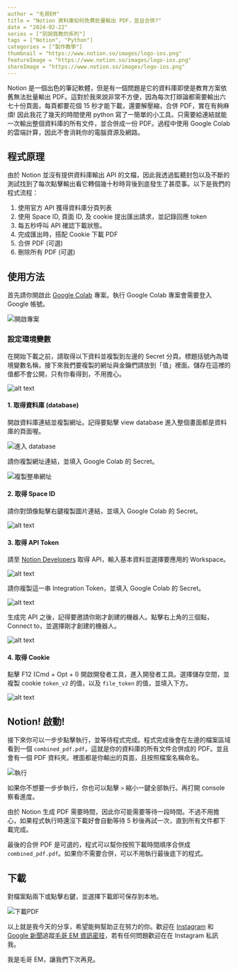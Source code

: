```yaml
---
author = "毛哥EM"
title = "Notion 資料庫如何免費批量輸出 PDF，並且合併?"
date = "2024-02-22"
series = ["別說我教的系列"]
tags = ["Notion", "Python"]
categories = ["製作教學"]
thumbnail = "https://www.notion.so/images/logo-ios.png"
featureImage = "https://www.notion.so/images/logo-ios.png"
shareImage = "https://www.notion.so/images/logo-ios.png"
---
```


<!-- @format -->

Notion 是一個出色的筆記軟體，但是有一個問題是它的資料庫即使是教育方案依舊無法批量輸出 PDF。這對於我來說非常不方便，因為每次打辯論都需要輸出六七十份頁面，每頁都要花個 15 秒才能下載，還要解壓縮，合併 PDF，實在有夠麻煩! 因此我花了幾天的時間使用 python 寫了一簡單的小工具。只需要給連結就能一次輸出整個資料庫的所有文件，並合併成一份 PDF。過程中使用 Google Colab 的雲端計算，因此不會消耗你的電腦資源及網路。

<!--more-->

## 程式原理

由於 Notion 並沒有提供資料庫輸出 API 的文檔，因此我透過監聽封包以及不斷的測試找到了每次點擊輸出看它轉個幾十秒時背後到底發生了甚麼事。以下是我們的程式流程：

1. 使用官方 API 獲得資料庫分頁列表
2. 使用 Space ID, 頁面 ID, 及 cookie 提出匯出請求，並記錄回應 token
3. 每五秒呼叫 API 確認下載狀態。
4. 完成匯出時，搭配 Cookie 下載 PDF
5. 合併 PDF (可選)
6. 刪除所有 PDF (可選)

## 使用方法

首先請你開啟此 [Google Colab](https://colab.research.google.com/drive/1GxBcJEl8o9fuB-MpTSEjZNIFWInhHlH6?usp=sharing) 專案。執行 Google Colab 專案會需要登入 Google 帳號。

![開啟專案](project.png)

### 設定環境變數

在開始下載之前，請取得以下資料並複製到左邊的 Secret 分頁。標題括號內為環境變數名稱，接下來我們要複製的網址與金鑰們請放到「值」裡面。儲存在這裡的值都不會公開，只有你看得到，不用擔心。

![alt text](image.png)

#### 1. 取得資料庫 (database)

開啟資料庫連結並複製網址。記得要點擊 view database 進入整個畫面都是資料庫的頁面喔。

![進入 database](image-1.png)

請你複製網址連結，並填入 Google Colab 的 Secret。

![複製整串網址](image-2.png)

#### 2. 取得 Space ID

請你對頭像點擊右鍵複製圖片連結，並填入 Google Colab 的 Secret。

![alt text](image-3.png)

#### 3. 取得 API Token

請至 [Notion Developers](https://www.notion.so/my-integrations) 取得 API，輸入基本資料並選擇要應用的 Workspace。

![alt text](image-4.png)

請你複製這一串 Integration Token，並填入 Google Colab 的 Secret。

![alt text](image-5.png)

生成完 API 之後，記得要邀請你剛才創建的機器人。點擊右上角的三個點，Connect to，並選擇剛才創建的機器人。

![alt text](image-7.png)

#### 4. 取得 Cookie

點擊 F12 (Cmd + Opt + I) 開啟開發者工具，進入開發者工具。選擇儲存空間，並複製 cookie `token_v2` 的值，以及 `file_token` 的值，並填入下方。

![alt text](image-6.png)

## Notion! 啟動!

接下來你可以一步步點擊執行，並等待程式完成。程式完成後會在左邊的檔案區域看到一個 `combined_pdf.pdf`，這就是你的資料庫的所有文件合併成的 PDF。並且會有一個 PDF 資料夾。裡面都是你輸出的頁面，且按照檔案名稱命名。

![執行](run.png)

如果你不想要一步步執行，你也可以點擊 `>` 縮小一鍵全部執行。再打開 console 察看進度。

由於 Notion 生成 PDF 需要時間，因此你可能需要等待一段時間。不過不用擔心，如果程式執行時還沒下載好會自動等待 5 秒後再試一次，直到所有文件都下載完成。

最後的合併 PDF 是可選的，程式可以幫你按照下載時間順序合併成 `combined_pdf.pdf`。如果你不需要合併，可以不用執行最後底下的程式。

## 下載

對檔案點兩下或點擊右鍵，並選擇下載即可保存到本地。

![下載PDF](image-8.png)

以上就是我今天的分享，希望能夠幫助正在努力的你。歡迎在 [Instagram](https://www.instagram.com/emtech.cc) 和 [Google 新聞](https://news.google.com/publications/CAAqBwgKMKXLvgswsubVAw?ceid=TW:zh-Hant&oc=3)追蹤[毛哥 EM 資訊密技](https://emtech.cc/)，若有任何問題歡迎在在 Instagram 私訊我。

我是毛哥 EM，讓我們下次再見。
